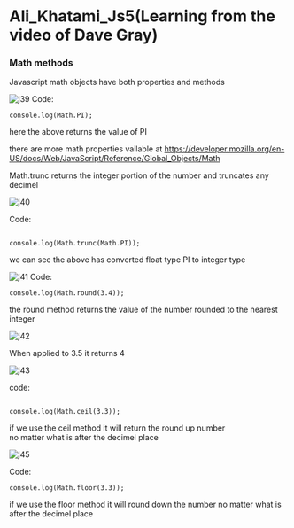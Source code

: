 # Ali_Khatami_Js5(Learning from the video of Dave Gray)

### Math methods 

Javascript math objects have both properties and methods <br>

![j39](https://github.com/C191068/Ali_Khatami_Js5/assets/89090776/dd76dc63-702b-4bc0-bfe5-ba1e571e8d8b)
Code:

```
console.log(Math.PI);

```

here the above returns the value of PI <br>


there are more math properties vailable at https://developer.mozilla.org/en-US/docs/Web/JavaScript/Reference/Global_Objects/Math <br>

Math.trunc returns the integer portion of the number and truncates any decimel <br>


![j40](https://github.com/C191068/Ali_Khatami_Js5/assets/89090776/23715e97-b6fb-4d56-b5b9-07f7a29e086e)

Code:

```

console.log(Math.trunc(Math.PI));

```

we can see the above has converted float type PI to integer type <br>

![j41](https://github.com/C191068/Ali_Khatami_Js5/assets/89090776/ad609d26-cf1f-448e-a931-adcd0f8c7031)
Code: 

```
console.log(Math.round(3.4));

```
the round method returns the value of the number rounded to the nearest integer <br>



![j42](https://github.com/C191068/Ali_Khatami_Js5/assets/89090776/e7e40fce-8157-4f8a-ab2b-3e33da4ca3ce)

When applied to 3.5 it returns 4

![j43](https://github.com/C191068/Ali_Khatami_Js5/assets/89090776/cfc25691-a491-46fe-a91a-fc94e0348a17)

code:

```

console.log(Math.ceil(3.3));

```

if we use the ceil method it will return the round up number <br>
no matter what is after the decimel place <br>


![j45](https://github.com/C191068/Ali_Khatami_Js5/assets/89090776/11a6ab4a-8c48-4362-a804-1fee20bdb9ac)


Code:

```
console.log(Math.floor(3.3));

```

if we use the floor method it will round down the number no matter what is after the decimel place <br>

























